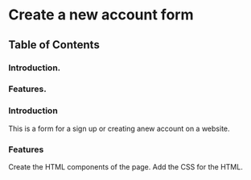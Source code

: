 # Create a new account form 

## Table of Contents
### Introduction.
### Features.

### Introduction
This is a form for a sign up or creating anew account on a website.

### Features
Create the HTML components of the page.
Add the CSS for the HTML.
